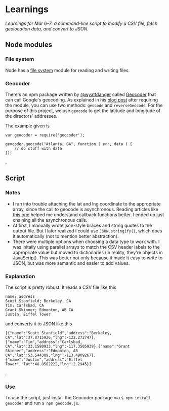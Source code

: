 # Learnings
*Learnings for Mar 6–7: a command-line script to modify a CSV file, fetch geolocation data, and convert to JSON.*

## Node modules

### File system

Node has a [file system](http://nodejs.org/api/fs.html) module for reading and writing files.

### Geocoder

There's an npm package written by [@wyattdanger](https://github.com/wyattdanger) called [Geocoder](https://github.com/wyattdanger/geocoder) that can call Google's geocoding. As explained in his [blog post](http://blog.stephenwyattbush.com/2011/07/16/geocoding-with-nodejs/) after requiring the module, you can use two methods: `geocode` and `reverseGeocode`. For the purpose of this project, we use `geocode` to get the latitude and longitude of the directors' addresses.

The example given is

```
var geocoder = require('geocoder');

geocoder.geocode("Atlanta, GA", function ( err, data ) {
	// do stuff with data
});
```
.

## Script

### Notes

* I ran into trouble attaching the lat and lng coordinate to the appropriate array, since the call to geocode is asynchronous. Reading articles like [this one](http://recurial.com/programming/understanding-callback-functions-in-javascript/) helped me understand callback functions better. I ended up just chaining all the asynchronous calls.
* At first, I manually wrote json-style braces and string quotes to the output file. But I later realized I could use `JSON.stringify()`, which does it automatically (not to mention better abstraction).
* There were multiple options when choosing a data type to work with. I was initally using parallel arrays to match the CSV header labels to the appropriate value but moved to dictionaries (in reality, they're objects in JavaScript). This was better not only because it made it easy to write to JSON, but was more semantic and easier to add values.

### Explanation

The script is pretty robust. It reads a CSV file like this

```
name; address
Scott Stanfield; Berkeley, CA
Tim; Carlsbad, CA
Grant Skinner; Edmonton, AB CA
Justin; Eiffel Tower
```

and converts it to JSON like this

```
[{"name":"Scott Stanfield","address":"Berkeley, CA","lat":37.8715926,"lng":-122.272747},{"name":"Tim","address":"Carlsbad, CA","lat":33.1580933,"lng":-117.3505939},{"name":"Grant Skinner","address":"Edmonton, AB CA","lat":53.544389,"lng":-113.4909267},{"name":"Justin","address":"Eiffel Tower","lat":48.8582222,"lng":2.2945}]
```
.

### Use

To use the script, just install the Geocoder package via `$ npm install geocoder` and run `$ npm geocode.js`.